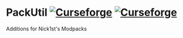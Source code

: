 
# PackUtil [![Curseforge](http://cf.way2muchnoise.eu/full_packutil_downloads.svg)](https://www.curseforge.com/minecraft/mc-mods/packutil) [![Curseforge](http://cf.way2muchnoise.eu/versions/packutil.svg)](https://www.curseforge.com/minecraft/mc-mods/packutil)

Additions for Nick1st's Modpacks
